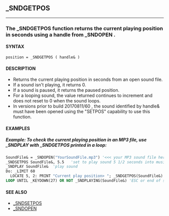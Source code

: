 ## _SNDGETPOS
---

### The _SNDGETPOS function returns the current playing position in seconds using a handle from _SNDOPEN .

#### SYNTAX

`position = _SNDGETPOS ( handle& )`

#### DESCRIPTION
* Returns the current playing position in seconds from an open sound file.
* If a sound isn't playing, it returns 0.
* If a sound is paused, it returns the paused position.
* For a looping sound, the value returned continues to increment and does not reset to 0 when the sound loops.
* In versions prior to build 20170811/60 , the sound identified by handle& must have been opened using the "SETPOS" capability to use this function.


#### EXAMPLES
##### Example: To check the current playing position in an MP3 file, use _SNDPLAY with _SNDGETPOS printed in a loop:
```vb
SoundFile& = _SNDOPEN("YourSoundFile.mp3") '<<< your MP3 sound file here!
_SNDSETPOS SoundFile&, 5.5   'set to play sound 5 1/2 seconds into music
_SNDPLAY SoundFile&  'play sound
Do: _LIMIT 60
  LOCATE 5, 2: PRINT "Current play position> "; _SNDGETPOS(SoundFile&)
LOOP UNTIL _KEYDOWN(27) OR NOT _SNDPLAYING(SoundFile&) 'ESC or end of sound exit
```
  


#### SEE ALSO
* [_SNDSETPOS](./_SNDSETPOS.md)
* [_SNDOPEN](./_SNDOPEN.md)
